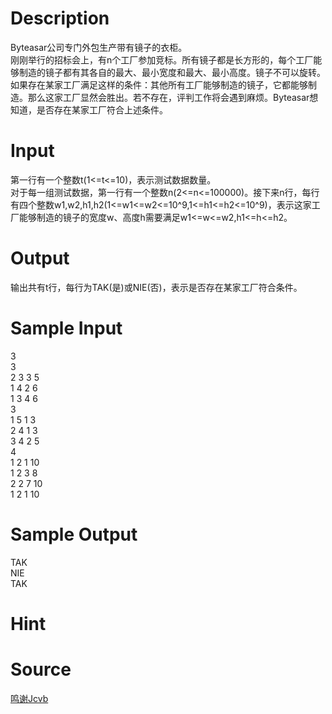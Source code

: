 
# Description

<div class="content"><p>Byteasar公司专门外包生产带有镜子的衣柜。<br/>
刚刚举行的招标会上，有n个工厂参加竞标。所有镜子都是长方形的，每个工厂能够制造的镜子都有其各自的最大、最小宽度和最大、最小高度。镜子不可以旋转。<br/>
如果存在某家工厂满足这样的条件：其他所有工厂能够制造的镜子，它都能够制造。那么这家工厂显然会胜出。若不存在，评判工作将会遇到麻烦。Byteasar想知道，是否存在某家工厂符合上述条件。</p></div>

# Input

<div class="content"><p>第一行有一个整数t(1&lt;=t&lt;=10)，表示测试数据数量。<br/>
对于每一组测试数据，第一行有一个整数n(2&lt;=n&lt;=100000)。接下来n行，每行有四个整数w1,w2,h1,h2(1&lt;=w1&lt;=w2&lt;=10^9,1&lt;=h1&lt;=h2&lt;=10^9)，表示这家工厂能够制造的镜子的宽度w、高度h需要满足w1&lt;=w&lt;=w2,h1&lt;=h&lt;=h2。</p></div>

# Output

<div class="content"><p>输出共有t行，每行为TAK(是)或NIE(否)，表示是否存在某家工厂符合条件。</p></div>

# Sample Input

<div class="content"><span class="sampledata">3<br/>
3<br/>
2 3 3 5<br/>
1 4 2 6<br/>
1 3 4 6<br/>
3<br/>
1 5 1 3<br/>
2 4 1 3<br/>
3 4 2 5<br/>
4<br/>
1 2 1 10<br/>
1 2 3 8<br/>
2 2 7 10<br/>
1 2 1 10</span></div>

# Sample Output

<div class="content"><span class="sampledata">TAK<br/>
NIE<br/>
TAK<br/>
</span></div>

# Hint

<div class="content"><p></p></div>

# Source

<div class="content"><p><a href="problemset.php?search=鸣谢Jcvb">鸣谢Jcvb</a></p></div>

